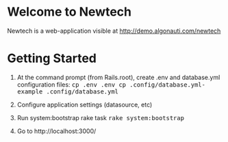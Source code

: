 # Welcome to Newtech

Newtech is a web-application visible at http://demo.algonauti.com/newtech


# Getting Started

1. At the command prompt (from Rails.root), create .env and database.yml configuration files:
       <tt>cp .env .env </tt>
       <tt>cp .config/database.yml-example .config/database.yml </tt>

2. Configure application settings (datasource, etc)

3. Run system:bootstrap rake task
    <tt>rake system:bootstrap</tt>

4. Go to http://localhost:3000/


